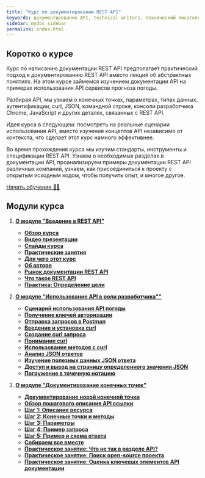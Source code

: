 ```yaml
---
title: "Курс по документированию REST API"
keywords: документирование API, technical writers, технический писатель, курс документирования
sidebar: mydoc_sidebar
permalink: index.html
---
```


## Коротко о курсе

Курс по написанию документации REST API предполагает практический подход к документированию REST API вместо лекций об абстрактных понятиях. На этом курсе займемся изучением документации API на примерах использования API сервисов прогноза погоды.

Разбирая API, мы узнаем о конечных точках, параметрах, типах данных, аутентификации, curl, JSON, командной строке, консоли разработчика Chrome, JavaScript и других деталях, связанных с REST API.

Идея курса в следующем: посмотреть на реальные сценарии использования API, вместо изучения концептов API независимо от контекста, что сделает этот курс намного эффективнее.

Во время прохождения курса мы изучим стандарты, инструменты и спецификации REST API. Узнаем о необходимых разделах в документации API, проанализируем примеры документации REST API различных компаний, узнаем, как присоединиться к проекту c открытым исходным кодом, чтобы получить опыт, и многое другое.

[Начать обучение 👨‍💻](about-first-module.html)

## Модули курса

1. [**О модуле "Введение в REST API"**](about-first-module.html)

    - [**Обзор курса**](course-overview.html)
    - [**Видео презентации**](video-presentations.html)
    - [**Слайды курса**](course-slides.html)
    - [**Практические занятия**](workshop-activities.html)
    - [**Для чего этот курс**](what-for-this-course.html)
    - [**Об авторе**](about-the-author.html)
    - [**Рынок документации REST API**](api-doc-market.html)
    - [**Что такое REST API**](what-is-rest-api.html)
    - [**Практика: Определение цели**](identify-goals.html)

2. [**О модуле "Использование API в роли разработчика""**](about-second-module.html)

    - [**Сценарий использования API погоды**](using-api-scenario.html)
    - [**Получение ключей авторизации**](get-authorization-keys.html)
    - [**Отправка запросов в Postman**](submit-requests-postman.html)
    - [**Введение и установка curl**](curl-intro-and-instalation.html)
    - [**Создание curl запроса**](make-curl-call.html)
    - [**Понимание curl**](understand-curl.html)
    - [**Использование методов с curl**](use-methods-with-curl.html)
    - [**Анализ JSON ответов**](analyze-json-response.html)
    - [**Изучение полезных данных JSON ответа**](inspect-json.html)
    - [**Доступ и вывод на страницу определенного значения JSON**](access-print-value.html)
    - [**Погружение в точечную нотацию**](dot-notation.html)

3. [**О модуле "Документирование конечных точек"**](about-third-module.html)

    - [**Документирование новой конечной точки**](new-endpoint.html)
    - [**Обзор пошагового описания API ссылки**](api-reference-tutorial-overview.html)
    - [**Шаг 1: Описание ресурса**](step1-resourse-description.html)
    - [**Шаг 2: Конечные точки и методы**](step2-endpoints-and-methods.html)
    - [**Шаг 3: Параметры**](step3-parameters.html)
    - [**Шаг 4: Пример запроса**](step4-request-example.html)
    - [**Шаг 5: Пример и схема ответа**](step5-response-example-and-schema.html)
    - [**Собираем все вместе**](putt-all-together.html)
    - [**Практическое занятие: Что не так в разделе API?**](whats-wrong.html)
    - [**Практическое занятие: Поиск open-source проекта**](find-open-source-project.html)
    - [**Практическое занятие: Оценка ключевых элементов API документации**](evaluate-api-referense-docs.html)
